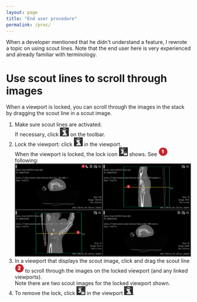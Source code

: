 ```yaml
---
layout: page
title: "End user procedure"
permalink: /proc/
---
```


When a developer mentioned that he didn't understand a feature, I rewrote a topic on using scout lines. Note that the end user here is very experienced and already familiar with terminology.

# Use scout lines to scroll through images

When a viewport is locked, you can scroll through the images in the stack by dragging the scout line in a scout image.

1. Make sure scout lines are activated. <br/>
If necessary, click ![scout icon](icon_scout.png) on the toolbar.
2. Lock the viewport: click ![scout icon](icon_scout.png) in the viewport. <br/>
When the viewport is locked, the lock icon ![scout locked icon](icon_scout_lock.png) shows. See ![one](icon_1.png) following: <br/>
![viewport locked](image_vp_locked.png)
3. In a viewport that displays the scout image, click and drag the scout line ![two](icon_2.png) to scroll through the images on the locked viewport (and any linked viewports). <br/>
Note there are two scout images for the locked viewport shown.
4. To remove the lock, click ![scout locked icon](icon_scout_lock.png) in the viewport ![scout icon](icon_scout.png).
